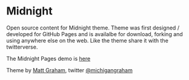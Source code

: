 # Midnight

Open source content for Midnight theme. Theme was first designed / developed for GitHub Pages and is availalbe for download, forking and using anywhere else on the web. Like the theme share it with the twitterverse. 

The Midnight Pages demo is [here](http://mattgraham.github.com/Midnight) 

Theme by [Matt Graham](http://madebygraham.com), twitter [@michigangraham](http://twitter.com/#!/michigangraham)

